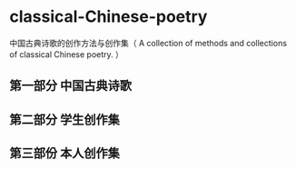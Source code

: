 # classical-Chinese-poetry
中国古典诗歌的创作方法与创作集（ A collection of methods and collections of classical Chinese poetry. ）
## 第一部分 中国古典诗歌
## 第二部分 学生创作集
## 第三部份 本人创作集
